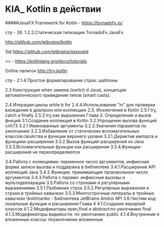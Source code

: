 # KIA_ Kotlin в действии
#####JavaFX Framework for Kotlin - https://tornadofx.io/

стр - 26. 1.2.2.Статическая типизация
TornadoFx 
JavaFx

http://github.com/jetbrains/kotlin

Sql https://github.com/jetbrains/exposed

<<Tutorials>> - https://kotlinlang.org/docs/tutorials

Online палигон http://try.kotlin

стр - 2.1.4 Простое форматирование строк: шаблоны

2.3 Конструкция when замена (switch d Java), 
    концепция автоматического приведения типов (smart casts).
    
2.4 Итерации:циклы while b for
2.4.4.Использование "in" для проверки вхождения в диапазон или коллекцию
2.5. Исключения в Kotlin
2.5.1 try, catch и finally
2.5.2 try,как выражения
Глава 3. Определение и вызов фнкций
3.1.Создание коллекций в Kotlin
3.2.Упрощение вызова функций cnh73
3.2.1 Именованные аргументы
3.2.2.Значения параметов по умолчанию
3.2.3.Избавление от статических вспомагательных классов:свойства и функции верхнего уровня
3.3.1.Дериктив импорта и функциии-расширения
3.3.2.Вызов функций-расширений из Java
3.3.3.Вспомагательные функции как расширения
3.3.4.Функции-расширения не переопределяются

3.4.Работа с колекциями:
                    перменное число аргументов,
                    инфиксная форма записи вызова
                    и поддержка в библиотеке
3.4.1.Расширение API коллекций Java
3.4.2.Функции, принимающие произвольное число аргументов
3.4.3.Работа с парами: инфиксные вызовы и мультидекларации
3.5.Работа со строками и регулярными выражениями
3.5.1.Разбиение строк
3.5.2.Регулярные выражения и строки в тройных кавычках
3.5.3.Многострочные литералы в тройных кавычках
\kotlin\anko - Библеотека JetBrains Androi API
3.6.Чистим код: локальные функции и расширения
Глава 4
4.1.Создание иерархий классов
4.1.2.Модификаторы open,final и abstract:по умолчанию final
4.1.3.Модификаторы видимости: по умолчанию public
4.1.4.Внутренние и вложенные классы: поумолчанию вложенные